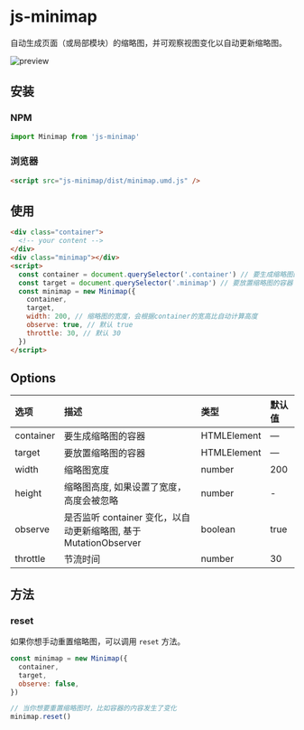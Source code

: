 # js-minimap

自动生成页面（或局部模块）的缩略图，并可观察视图变化以自动更新缩略图。

![preview](https://qnm.hunliji.com/FtjaiZMwrepSyKiB33s9KhHrZk9J)

## 安装

### NPM

```javascript
import Minimap from 'js-minimap'
```

### 浏览器

```html
<script src="js-minimap/dist/minimap.umd.js" />
```

## 使用

```html
<div class="container">
  <!-- your content -->
</div>
<div class="minimap"></div>
<script>
  const container = document.querySelector('.container') // 要生成缩略图的容器
  const target = document.querySelector('.minimap') // 要放置缩略图的容器
  const minimap = new Minimap({
    container,
    target,
    width: 200, // 缩略图的宽度，会根据container的宽高比自动计算高度
    observe: true, // 默认 true
    throttle: 30, // 默认 30
  })
</script>
```

## Options

| 选项      | 描述                                                             | 类型        | 默认值 |
| :-------- | :--------------------------------------------------------------- | :---------- | :----- |
| container | 要生成缩略图的容器                                               | HTMLElement | —      |
| target    | 要放置缩略图的容器                                               | HTMLElement | —      |
| width     | 缩略图宽度                                                       | number      | 200    |
| height    | 缩略图高度, 如果设置了宽度，高度会被忽略                         | number      | -      |
| observe   | 是否监听 container 变化，以自动更新缩略图, 基于 MutationObserver | boolean     | true   |
| throttle  | 节流时间                                                         | number      | 30     |

## 方法

### reset

如果你想手动重置缩略图，可以调用 `reset` 方法。

```javascript
const minimap = new Minimap({
  container,
  target,
  observe: false,
})

// 当你想要重置缩略图时，比如容器的内容发生了变化
minimap.reset()
```
